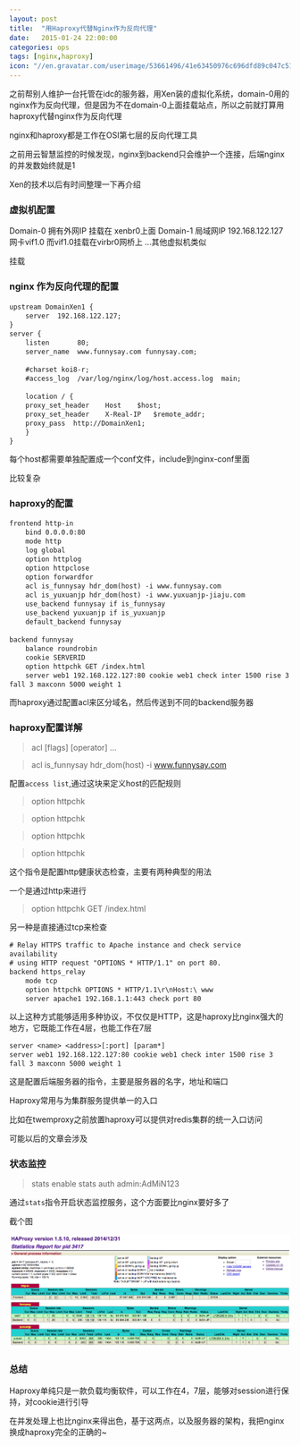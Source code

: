 ```yaml
---
layout: post
title:  "用Haproxy代替Nginx作为反向代理"
date:   2015-01-24 22:00:00
categories: ops
tags: [nginx,haproxy]
icon: "//en.gravatar.com/userimage/53661496/41e63450976c696dfd89c047c5148212.jpg?size=200"
---
```


之前帮别人维护一台托管在idc的服务器，用Xen装的虚拟化系统，domain-0用的nginx作为反向代理，但是因为不在domain-0上面挂载站点，所以之前就打算用haproxy代替nginx作为反向代理

nginx和haproxy都是工作在OSI第七层的反向代理工具

<!-- more -->
之前用云智慧监控的时候发现，nginx到backend只会维护一个连接，后端nginx的并发数始终就是1

Xen的技术以后有时间整理一下再介绍

### 虚拟机配置

Domain-0 拥有外网IP 挂载在 xenbr0上面
Domain-1 局域网IP 192.168.122.127 网卡vif1.0 而vif1.0挂载在virbr0网桥上
...其他虚拟机类似

挂载

### nginx 作为反向代理的配置

```
upstream DomainXen1 {
	server	192.168.122.127;
}
server {
    listen       80;
    server_name  www.funnysay.com funnysay.com;

    #charset koi8-r;
    #access_log  /var/log/nginx/log/host.access.log  main;

    location / {
	proxy_set_header	Host	$host;
	proxy_set_header	X-Real-IP	$remote_addr;
	proxy_pass	http://DomainXen1;
    }
}
```

每个host都需要单独配置成一个conf文件，include到nginx-conf里面

比较复杂

### haproxy的配置

```
frontend http-in
	bind 0.0.0.0:80
	mode http
	log global
	option httplog
	option httpclose
	option forwardfor
	acl is_funnysay hdr_dom(host) -i www.funnysay.com
	acl is_yuxuanjp hdr_dom(host) -i www.yuxuanjp-jiaju.com
	use_backend funnysay if is_funnysay
	use_backend yuxuanjp if is_yuxuanjp
	default_backend funnysay

backend funnysay
	balance roundrobin
	cookie SERVERID
	option httpchk GET /index.html
	server web1 192.168.122.127:80 cookie web1 check inter 1500 rise 3 fall 3 maxconn 5000 weight 1
```

而haproxy通过配置acl来区分域名，然后传送到不同的backend服务器

### haproxy配置详解

> acl <aclname> <criterion> [flags] [operator] <value> ...

> acl is_funnysay hdr_dom(host) -i www.funnysay.com

配置```access list```,通过这块来定义host的匹配规则

> option httpchk

> option httpchk <uri>

> option httpchk <method> <uri>

> option httpchk <method> <uri> <version>

这个指令是配置http健康状态检查，主要有两种典型的用法

一个是通过http来进行

> option httpchk GET /index.html

另一种是直接通过tcp来检查

```
# Relay HTTPS traffic to Apache instance and check service availability
# using HTTP request "OPTIONS * HTTP/1.1" on port 80.
backend https_relay
    mode tcp
    option httpchk OPTIONS * HTTP/1.1\r\nHost:\ www
    server apache1 192.168.1.1:443 check port 80
```

以上这种方式能够适用多种协议，不仅仅是HTTP，这是haproxy比nginx强大的地方，它既能工作在4层，也能工作在7层

```
server <name> <address>[:port] [param*]
server web1 192.168.122.127:80 cookie web1 check inter 1500 rise 3 fall 3 maxconn 5000 weight 1
```

这是配置后端服务器的指令，主要是服务器的名字，地址和端口

Haproxy常用与为集群服务提供单一的入口

比如在twemproxy之前放置haproxy可以提供对redis集群的统一入口访问

可能以后的文章会涉及

### 状态监控

> stats enable
> stats auth admin:AdMiN123

通过```stats```指令开启状态监控服务，这个方面要比nginx要好多了

截个图

![haproxy](/img/haproxy/QQ20150131-1.png)

### 总结

Haproxy单纯只是一款负载均衡软件，可以工作在4，7层，能够对session进行保持，对cookie进行引导

在并发处理上也比nginx来得出色，基于这两点，以及服务器的架构，我把nginx换成haproxy完全的正确的~

